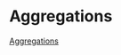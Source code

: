 # Aggregations

[Aggregations](https://www.elastic.co/guide/en/elasticsearch/reference/current/search-aggregations.html#search-aggregations)
